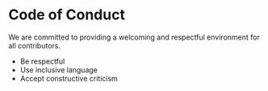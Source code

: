 # Code of Conduct

We are committed to providing a welcoming and respectful environment for all contributors.

- Be respectful
- Use inclusive language
- Accept constructive criticism
